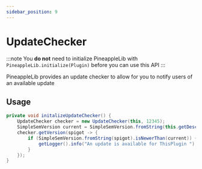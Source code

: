 ```yaml
---
sidebar_position: 9
---
```


# UpdateChecker

:::note
You **do not** need to initialize PineappleLib with `PineappleLib.initialize(Plugin)` before you can use this API
:::

PineappleLib provides an update checker to allow for you to notify users of an available update

## Usage

```java
private void initalizeUpdateChecker() {
    UpdateChecker checker = new UpdateChecker(this, 12345);
    SimpleSemVersion current = SimpleSemVersion.fromString(this.getDescription().getVersion());
    checker.getVersion(spigot -> {
        if (SimpleSemVersion.fromString(spigot).isNewerThan(current)) {
            getLogger().info("An update is available for ThisPlugin ");
        }
    });
}
```
